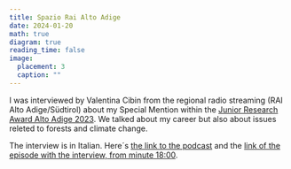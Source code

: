 ```yaml
---
title: Spazio Rai Alto Adige
date: 2024-01-20
math: true
diagram: true
reading_time: false  
image:
  placement: 3
  caption: ""
---
```


I was interviewed by Valentina Cibin from the regional radio streaming (RAI Alto Adige/Südtirol) about my Special Mention within the [Junior Research Award Alto Adige 2023](https://news.provincia.bz.it/it/news/lo-junior-research-award-alto-adige-2023-va-a-barbara-gross). We talked about my career but also about issues releted to forests and climate change.

The interview is in Italian. Here´s [the link to the podcast](http://www.raibz.rai.it/feed.php?id=102) and the [link of the episode with the interview, from minute 18:00](https://raibz.rai.it/streaming/Netia_Export/f0a3b308-cffc-4aa3-879e-453ae57e3b6e.mp3).  

